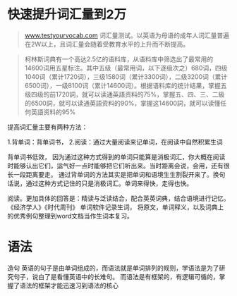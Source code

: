  
 

# 快速提升词汇量到2万 
>www.testyourvocab.com 词汇量测试。以英语为母语的成年人词汇量普遍在2W以上，且词汇量会随着受教育水平的上升而不断提高。

>柯林斯词典有一个高达2.5亿的语料库，从语料库中筛选出了最常用的14600词用五星标注。其中五级（最常用词，以下逐级次之）680词，四级1040词（累计1720词），三级1580词（累计3300词），二级3200词（累计6500词），一级8100词（累计14600词）。根据语料库的统计结果，掌握五级四级的前1720詞，就可以读通英語资料的75%，掌握五、四、三、二級的6500詞，就可以读通英語资料的90%，掌握这14600詞，就可以读懂任何英語资料的95% 

提高词汇量主要有两种方法：

1.背单词：背单词书，
2.阅读：通过大量阅读来记单词，在阅读中自然积累生词

背单词书低效，
因为通过这种方式得到的单词只能算是消极词汇，你大概在阅读时能够认出它们，运气好一点时能够把它们听出来。当时距离会说，会用，还有很长一段距离要走。
通过背单词的方法其实是把单词和语境生生割裂开来了。换句话说，通过这种方式记住的只是消极词汇。单词来得快，走得也快。


阅读。更加具体的回答是：精读与泛读结合，配合英英词典，结合语境进行记忆。
《经济学人》《时代周刊》
单词软件记录生词，
将原文，单词释义，以及词典上的优秀例句整理到word文档当作生词本复习。


# 语法
造句
英语的句子是由单词组成的，而语法就是单词排列的规则，学语法是为了研究句子，说白了是看懂英语中的长难句。
而语法是有框架的，有逻辑可循的，掌握了语法的框架才能迅速习到语法的核心
